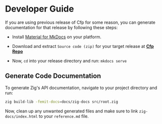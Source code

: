 # Developer Guide

If you are using previous release of Cfp for some reason, you can generate documentation for that release by following these steps:

- Install [Material for MkDocs](https://squidfunk.github.io/mkdocs-material/getting-started/) on your platform.

- Download and extract `Source code (zip)` for your target release at [**Cfp Repo**](https://github.com/bitlaab-bolt/cfp)

- Now, `cd` into your release directory and run: `mkdocs serve`

## Generate Code Documentation

To generate Zig's API documentation, navigate to your project directory and run:

```sh
zig build-lib -femit-docs=docs/zig-docs src/root.zig
```

Now, clean up any unwanted generated files and make sure to link `zig-docs/index.html` to your `reference.md` file.
